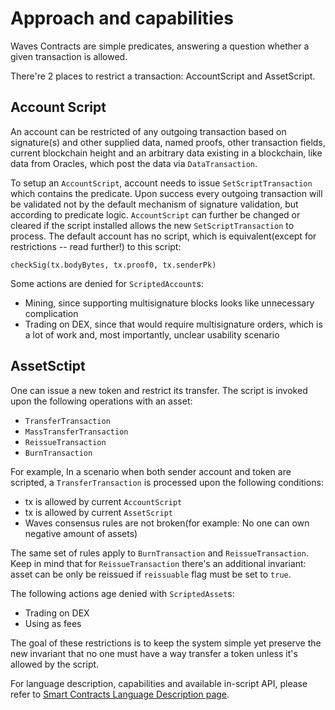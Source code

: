 # Approach and capabilities
Waves Contracts are simple predicates, answering a question whether a given transaction is allowed.

There're 2 places to restrict a transaction: AccountScript and AssetScript.

## Account Script
An account can be restricted of any outgoing transaction based on signature(s) and other supplied data, named proofs, other transaction fields, current blockchain height and an arbitrary data existing in a blockchain, like data from Oracles, which post the data via `DataTransaction`.

To setup an `AccountScript`, account needs to issue `SetScriptTransaction` which contains the predicate. Upon success every outgoing transaction will be validated not by the default mechanism of signature validation, but according to predicate logic. `AccountScript` can further be changed or cleared if the script installed allows the new `SetScriptTransaction` to process. The default account has no script, which is equivalent(except for restrictions -- read further!) to this script:

```
checkSig(tx.bodyBytes, tx.proof0, tx.senderPk)
```

Some actions are denied for `ScriptedAccount`s:
 - Mining, since supporting multisignature blocks looks like  unnecessary complication
 - Trading on DEX, since that would require multisignature orders, which is a lot of work and, most importantly, unclear usability scenario

## AssetSctipt

One can issue a new token and restrict its transfer. The script is invoked upon the following operations with an asset:

 - `TransferTransaction`
 - `MassTransferTransaction`
 - `ReissueTransaction`
 - `BurnTransaction`

For example, In a scenario when both sender account and token are scripted, a `TransferTransaction` is processed upon the following conditions: 

 - tx is allowed by current `AccountScript`
 - tx is allowed by current `AssetScript`
 - Waves consensus rules are not broken(for example: No one can own negative amount of assets)

The same set of rules apply to `BurnTransaction` and `ReissueTransaction`. Keep in mind that for `ReissueTransaction` there's an additional invariant: asset can be only be reissued if `reissuable` flag must be set to `true`.

The following actions age denied with `ScriptedAsset`s:

 - Trading on DEX
 - Using as fees

The goal of these restrictions is to keep the system simple yet preserve the new invariant that no one must have a way transfer a token unless it's allowed by the script. 

For language description, capabilities and available in-script API, please refer to [Smart Contracts Language Description page](language-description.md).
